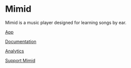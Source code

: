 # Mimid

Mimid is a music player designed for learning songs by ear.

[App](https://mimid.app)

[Documentation](https://docs.mimid.app)

[Analytics](https://plausible.io/mimid.app)

[Support Mimid](https://ko-fi.com/mimid)

